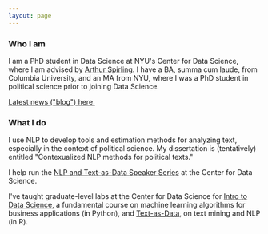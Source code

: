 ```yaml
---
layout: page
---
```


<h3>Who I am</h3>

I am a PhD student in Data Science at NYU's Center for Data Science, where I am advised by <a href="https://www.nyu.edu/projects/spirling/">Arthur Spirling</a>. I have a BA, summa cum laude, from Columbia University, and an MA from NYU, where I was a PhD student in political science prior to joining Data Science.

<a href="blog/">Latest news ("blog") here.</a>

<h3>What I do</h3>

I use NLP to develop tools and estimation methods for analyzing text, especially in the context of political science. My dissertation is (tentatively) entitled "Contexualized NLP methods for political texts."

I help run the <a href="https://cds.nyu.edu/text-data-speaker-series/">NLP and Text-as-Data Speaker Series</a> at the Center for Data Science.

I've taught graduate-level labs at the Center for Data Science for <a href="https://github.com/leslie-huang/DataScienceCourse">Intro to Data Science</a>, a fundamental course on machine learning algorithms for business applications (in Python), and <a href="https://github.com/leslie-huang/Text-as-Data-Lab-Spr2018">Text-as-Data</a>, on text mining and NLP (in R).
